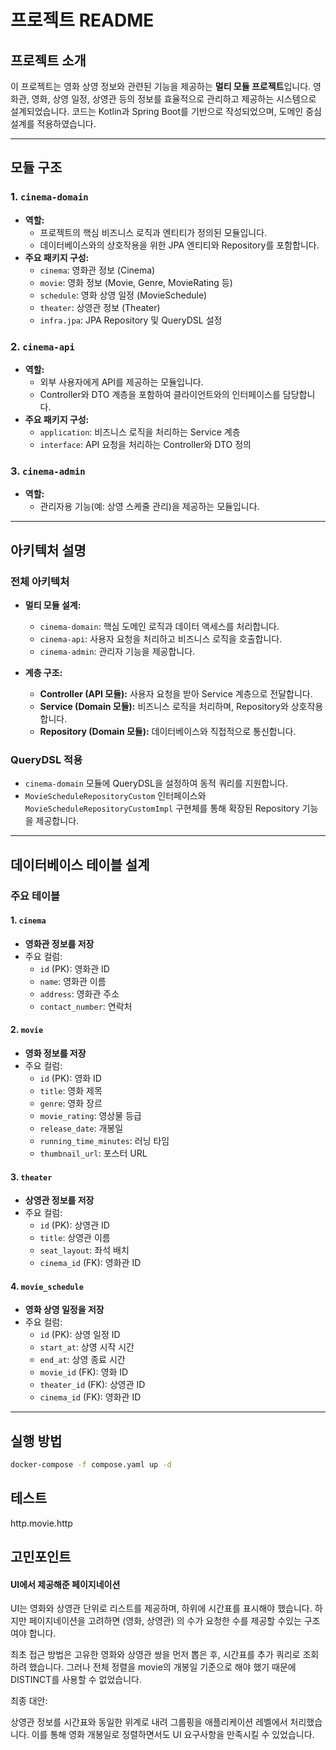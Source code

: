# 프로젝트 README

## 프로젝트 소개
이 프로젝트는 영화 상영 정보와 관련된 기능을 제공하는 **멀티 모듈 프로젝트**입니다. 영화관, 영화, 상영 일정, 상영관 등의 정보를 효율적으로 관리하고 제공하는 시스템으로 설계되었습니다. 코드는 Kotlin과 Spring Boot를 기반으로 작성되었으며, 도메인 중심 설계를 적용하였습니다.

---

## 모듈 구조

### 1. **`cinema-domain`**
- **역할:**
    - 프로젝트의 핵심 비즈니스 로직과 엔티티가 정의된 모듈입니다.
    - 데이터베이스와의 상호작용을 위한 JPA 엔티티와 Repository를 포함합니다.
- **주요 패키지 구성:**
    - `cinema`: 영화관 정보 (Cinema)
    - `movie`: 영화 정보 (Movie, Genre, MovieRating 등)
    - `schedule`: 영화 상영 일정 (MovieSchedule)
    - `theater`: 상영관 정보 (Theater)
    - `infra.jpa`: JPA Repository 및 QueryDSL 설정

### 2. **`cinema-api`**
- **역할:**
    - 외부 사용자에게 API를 제공하는 모듈입니다.
    - Controller와 DTO 계층을 포함하여 클라이언트와의 인터페이스를 담당합니다.
- **주요 패키지 구성:**
    - `application`: 비즈니스 로직을 처리하는 Service 계층
    - `interface`: API 요청을 처리하는 Controller와 DTO 정의

### 3. **`cinema-admin`**
- **역할:**
    - 관리자용 기능(예: 상영 스케줄 관리)을 제공하는 모듈입니다.

---

## 아키텍처 설명

### 전체 아키텍처

- **멀티 모듈 설계:**
    - `cinema-domain`: 핵심 도메인 로직과 데이터 액세스를 처리합니다.
    - `cinema-api`: 사용자 요청을 처리하고 비즈니스 로직을 호출합니다.
    - `cinema-admin`: 관리자 기능을 제공합니다.

- **계층 구조:**
    - **Controller (API 모듈):** 사용자 요청을 받아 Service 계층으로 전달합니다.
    - **Service (Domain 모듈):** 비즈니스 로직을 처리하며, Repository와 상호작용합니다.
    - **Repository (Domain 모듈):** 데이터베이스와 직접적으로 통신합니다.

### QueryDSL 적용
- `cinema-domain` 모듈에 QueryDSL을 설정하여 동적 쿼리를 지원합니다.
- `MovieScheduleRepositoryCustom` 인터페이스와 `MovieScheduleRepositoryCustomImpl` 구현체를 통해 확장된 Repository 기능을 제공합니다.

---

## 데이터베이스 테이블 설계

### 주요 테이블

#### 1. `cinema`
- **영화관 정보를 저장**
- 주요 컬럼:
    - `id` (PK): 영화관 ID
    - `name`: 영화관 이름
    - `address`: 영화관 주소
    - `contact_number`: 연락처

#### 2. `movie`
- **영화 정보를 저장**
- 주요 컬럼:
    - `id` (PK): 영화 ID
    - `title`: 영화 제목
    - `genre`: 영화 장르
    - `movie_rating`: 영상물 등급
    - `release_date`: 개봉일
    - `running_time_minutes`: 러닝 타임
    - `thumbnail_url`: 포스터 URL

#### 3. `theater`
- **상영관 정보를 저장**
- 주요 컬럼:
    - `id` (PK): 상영관 ID
    - `title`: 상영관 이름
    - `seat_layout`: 좌석 배치
    - `cinema_id` (FK): 영화관 ID

#### 4. `movie_schedule`
- **영화 상영 일정을 저장**
- 주요 컬럼:
    - `id` (PK): 상영 일정 ID
    - `start_at`: 상영 시작 시간
    - `end_at`: 상영 종료 시간
    - `movie_id` (FK): 영화 ID
    - `theater_id` (FK): 상영관 ID
    - `cinema_id` (FK): 영화관 ID

---

## 실행 방법
``` bash
docker-compose -f compose.yaml up -d

```

## 테스트
http.movie.http

## 고민포인트

#### UI에서 제공해준 페이지네이션

UI는 영화와 상영관 단위로 리스트를 제공하며, 하위에 시간표를 표시해야 했습니다.
하지만 페이지네이션을 고려하면 (영화, 상영관) 의 수가 요청한 수를 제공할 수있는 구조여야 합니다.

최초 접근 방법은 고유한 영화와 상영관 쌍을 먼저 뽑은 후, 시간표를 추가 쿼리로 조회하려 했습니다.
그러나 전체 정렬을 movie의 개봉일 기준으로 해야 했기 때문에 DISTINCT를 사용할 수 없었습니다.

최종 대안:

상영관 정보를 시간표와 동일한 위계로 내려 그룹핑을 애플리케이션 레벨에서 처리했습니다.
이를 통해 영화 개봉일로 정렬하면서도 UI 요구사항을 만족시킬 수 있었습니다.